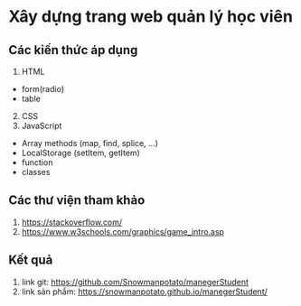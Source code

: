 # Xây dựng trang web quản lý học viên

## Các kiến thức áp dụng
1. HTML
+ form(radio)
+ table
2. CSS
3. JavaScript
+ Array methods (map, find, splice, ...)
+ LocalStorage (setItem, getItem)
+ function
+ classes

## Các thư viện tham khảo
1. https://stackoverflow.com/
2. https://www.w3schools.com/graphics/game_intro.asp

## Kết quả
1. link git: https://github.com/Snowmanpotato/manegerStudent
2. link sản phẩm: https://snowmanpotato.github.io/manegerStudent/